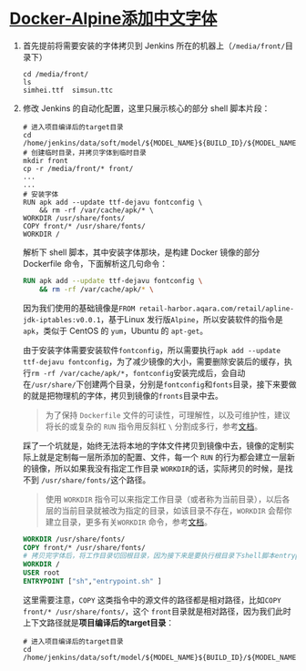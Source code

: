 # [Docker-Alpine添加中文字体](https://github.com/superleeyom/blog/issues/29)

1. 首先提前将需要安装的字体拷贝到 Jenkins 所在的机器上（`/media/front/`目录下）

   ```shell
   cd /media/front/
   ls
   simhei.ttf  simsun.ttc
   ```

2. 修改 Jenkins 的自动化配置，这里只展示核心的部分 shell 脚本片段：

   ```shell
   # 进入项目编译后的target目录
   cd /home/jenkins/data/soft/model/${MODEL_NAME}${BUILD_ID}/${MODEL_NAME}/target
   # 创建临时目录，并拷贝字体到临时目录
   mkdir front
   cp -r /media/front/* front/
   ...
   ...
   # 安装字体
   RUN apk add --update ttf-dejavu fontconfig \
       && rm -rf /var/cache/apk/* \
   WORKDIR /usr/share/fonts/
   COPY front/* /usr/share/fonts/
   WORKDIR /
   ```

   解析下 shell 脚本，其中安装字体那块，是构建 Docker 镜像的部分 Dockerfile 命令，下面解析这几句命令：

   ```dockerfile
   RUN apk add --update ttf-dejavu fontconfig \
       && rm -rf /var/cache/apk/* \
   ```

   因为我们使用的基础镜像是`FROM retail-harbor.aqara.com/retail/apline-jdk-iptables:v0.0.1`，基于Linux 发行版`Alpine`，所以安装软件的指令是 `apk`，类似于 CentOS 的 `yum`，Ubuntu 的 `apt-get`。

   由于安装字体需要安装软件`fontconfig`，所以需要执行`apk add --update ttf-dejavu fontconfig`，为了减少镜像的大小，需要删除安装后的缓存，执行`rm -rf /var/cache/apk/*`，`fontconfig`安装完成后，会自动在`/usr/share/`下创建两个目录，分别是`fontconfig`和`fonts`目录，接下来要做的就是把物理机的字体，拷贝到镜像的`fronts`目录中去。

   > 为了保持 `Dockerfile` 文件的可读性，可理解性，以及可维护性，建议将长的或复杂的 `RUN` 指令用反斜杠 `\` 分割成多行，参考[文档](https://vuepress.mirror.docker-practice.com/appendix/best_practices/#run)。

   踩了一个坑就是，始终无法将本地的字体文件拷贝到镜像中去，镜像的定制实际上就是定制每一层所添加的配置、文件，每一个 `RUN` 的行为都会建立一层新的镜像，所以如果我没有指定工作目录 `WORKDIR`的话，实际拷贝的时候，是找不到 `/usr/share/fonts/`这个路径。

   >使用 `WORKDIR` 指令可以来指定工作目录（或者称为当前目录），以后各层的当前目录就被改为指定的目录，如该目录不存在，`WORKDIR` 会帮你建立目录，更多有关`WORKDIR` 命令，参考[文档](https://vuepress.mirror.docker-practice.com/image/dockerfile/workdir/)。

   ```dockerfile
   WORKDIR /usr/share/fonts/
   COPY front/* /usr/share/fonts/
   # 拷贝完字体后，将工作目录切回根目录，因为接下来是要执行根目录下shell脚本entrypoint.sh
   WORKDIR /
   USER root
   ENTRYPOINT ["sh","entrypoint.sh" ]
   ```

   这里需要注意，`COPY` 这类指令中的源文件的路径都是相对路径，比如`COPY front/* /usr/share/fonts/`，这个 `front`目录就是相对路径，因为我们此时上下文路径就是**项目编译后的target目录**：

   ```shell
   # 进入项目编译后的target目录
   cd /home/jenkins/data/soft/model/${MODEL_NAME}${BUILD_ID}/${MODEL_NAME}/target
   ```
